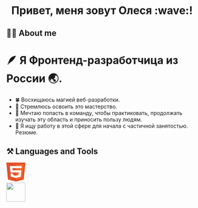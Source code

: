 <h1 align="center">Привет, меня зовут Олеся :wave:!</h1>

## :woman_technologist: About me
# :feather: Я Фронтенд-разработчица из России :earth_asia:.

 * :four_leaf_clover: Восхищаюсь магией веб-разработки.
 * :compass: Стремлюсь освоить это мастерство.
 * :butterfly: Мечтаю попасть в команду, чтобы практиковать, продолжать изучать эту область и приносить пользу людям.
 * :mag_right: Я ищу работу в этой сфере для начала с частичной занятостью. <a href="https://hh.ru/resume/4a98014fff0cde01000039ed1f414136306f4d" style="text-decoration: none;" target="_blank">Резюме.</a>


## :hammer_and_pick: Languages and Tools
<div><img src="https://github.com/Olesya090585/OlesyaVarnakova/blob/main/html-1.svg" width="50" height="50"/></div>
<div><img src="" width="50" height="50"/></div>

